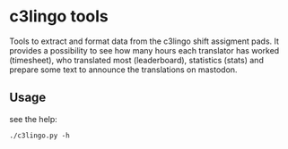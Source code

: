# c3lingo tools

Tools to extract and format data from the c3lingo shift assigment pads.
It provides a possibility to see how many hours each translator has worked (timesheet), who translated most (leaderboard), statistics (stats) and prepare some text to announce the translations on mastodon.

## Usage

see the help:

    ./c3lingo.py -h
	

